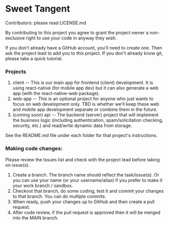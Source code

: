 # Sweet Tangent

Contributors: please read LICENSE.md

By contributing to this project you agree to grant the project owner a non-exclusive right to use your code in anyway they wish.

If you don't already have a GitHub account, you'll need to create one. Then ask the project lead to add you to this project. If you don't already know git, please take a quick tutorial.

### Projects

1. client -- This is our main app for frontend (client) development. It is using react-native (for mobile app dev) but it can also generate a web app (with the react-native-web package).
2. web-app -- This is an optional project for anyone who just wants to focus on web development only. TBD is whether we'll keep these web and mobile app development separate or combine them in the future.
3. (coming soon) api -- The backend (server) project that will implement the business logic (including authentication, spam/solicitation checking, security, etc.) and read/write dynamic data from storage.

See the README.md file under each folder for that project's instructions.

### Making code changes:

Please review the Issues list and check with the project lead before taking on issue(s).

1. Create a branch. The branch name should reflect the task/issue(s). Or you can use your name (or your username/alias) if you prefer to make it your work branch / sandbox.
2. Checkout that branch, do some coding, test it and commit your changes to that branch. You can do multiple commits.
3. When ready, push your changes up to GitHub and then create a pull request.
4. After code review, if the pull request is approved then it will be merged into the MAIN branch.
